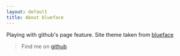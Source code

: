 ```yaml
---
layout: default
title: About blueface
---
```


Playing with github's page feature. Site theme taken from [blueface][github]

> Find me on [github][my_github]


[github]: https://github.com/tnguyen/blueface/
[my_github]: https://github.com/corejh